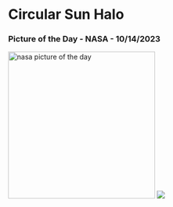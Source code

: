 # Circular Sun Halo 
### Picture of the Day - NASA - 10/14/2023
<img src="https://apod.nasa.gov/apod/image/2310/Vincenzo_Mirabella_20210529_134459_1024px.jpg" alt="nasa picture of the day" width="300"/>&nbsp;<img src="https://github-readme-streak-stats.herokuapp.com/?user=tempo-riz&theme=highcontrast" >

